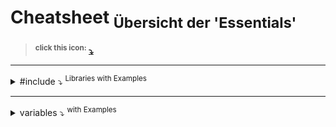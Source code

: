 <!-------------------------------------------------------- CHEAT SHEET -------------------------------------------------------->
# **Cheatsheet** <sub>Übersicht der 'Essentials'</sub>
> <sup>**click this icon:</sup> [⤵](https://github.com/IxI-Enki/IxI-Enki/blob/main/.dev/documents/%5BC%5D%20Cheat%20Sheet.md)**
---

<details> 
  <summary> #include ⤵ <sup>Libraries with Examples</sup> </summary>
   <!----------------------------------------------------------------------------------->
   <details><summary> stdio.h ⤵ <sup>Bibliothek stellt Funktionen für Ein- und Ausgabe (Input/Output) zur Verfügung</sup> </summary>
     
   ### **Input/Output:**
   - printf: Formatierte Ausgabe auf die Konsole  
   - scanf: Formatierte Eingabe von der Konsole  
   - getchar: Ein Zeichen von der Konsole einlesen  
   - putchar: Ein Zeichen auf die Konsole ausgeben  
   - puts: Eine Zeichenkette gefolgt von einem Zeilenumbruch ausgeben  
   - gets (veraltet und unsicher): Eine Zeichenkette von der Konsole einlesen  
   - fgets: Eine Zeichenkette von der Konsole einlesen (sicherer als gets)

   <sub><sup>
   ---
   </sup></sub>
   ### **Dateioperationen:**   
   - fopen: Eine Datei öffnen  
   - fclose: Eine Datei schließen  
   - fprintf: Formatierte Ausgabe in eine Datei  
   - fscanf: Formatierte Eingabe von einer Datei  
   - fgetc: Ein Zeichen aus einer Datei lesen  
   - fputc: Ein Zeichen in eine Datei schreiben  
   - fgets: Eine Zeichenkette aus einer Datei lesen  
   - fputs: Eine Zeichenkette in eine Datei schreiben  
   
   <sub><sup>
   ---
   </sup></sub>
   ### **Datei-Positionierung:**  
   - fseek: Die Position in einer Datei setzen  
   - ftell: Die aktuelle Position in einer Datei abrufen  
   - rewind: Die Position in eine Datei auf den Anfang setzen  
   
   <sub><sup>
   ---
   </sup></sub>
   ### **Eingabe/Ausgabe mit Zeichenketten:**  
   - sprintf: Formatierte Ausgabe in eine Zeichenkette  
   - sscanf: Formatierte Eingabe von einer Zeichenkette  

   <sub><sup>
   ---
   </sup></sub>
   ### **Fehlerbehandlung:**  
   - perror: Eine Fehlermeldung ausgeben, basierend auf der zuletzt aufgetretenen Fehlermeldung  
   - feof: Überprüfen, ob das Ende einer Datei erreicht wurde  
   - ferror: Überprüfen, ob ein Fehler beim Lesen/Schreiben aufgetreten ist  
   <sub><sup>
   ---
   </sup></sub>
   ### **Flushing:**  
   - fflush: Den Puffer (Buffer) für eine Datei leeren  

   <sub><sup>
   ---
   </sup></sub>
   ### **Standard-Datei-Zeiger:**  
   - stdin: Standard-Eingabe (Tastatur)  
   - stdout: Standard-Ausgabe (Bildschirm)  
   - stderr: Standard-Fehlerausgabe (Bildschirm)  

   <sub><sup>
   ---
   </sup></sub>
   *Dies ist keine vollständige Liste, aber sie enthält einige der grundlegenden Funktionen, die in der <stdio.h>-Bibliothek definiert sind. 
   Es ist wichtig zu beachten, dass einige Funktionen als veraltet gelten (wie gets) und aus Sicherheitsgründen vermieden werden sollten.
   Stattdessen sollten sicherere Alternativen wie fgets verwendet werden.*

   </details>
   
  <sub><sup>
  ---
  </sup></sub>
  <!----------------------------------------------------------------------------------->
  <details><summary> string.h ⤵ <sup>Bibliothekn zur string-Bearbeitung: </summary>

   ### **string:**
   - test
   - 

   
   </details>
</details>
    
<!--                        
//¯¯¯¯¯¯¯¯¯¯¯¯¯¯¯¯¯¯¯¯¯¯¯¯¯¯¯¯¯¯¯¯¯¯¯¯¯¯¯¯¯¯¯¯¯¯¯¯¯¯¯¯¯¯¯¯¯¯¯¯¯¯¯¯¯¯¯¯¯¯¯¯¯¯¯¯¯¯¯¯¯¯¯¯¯¯¯¯¯¯¯¯¯¯¯//  
#include <string.h>          //  String manipulation functions  
                             //  ->                 
//¯¯¯¯¯¯¯¯¯¯¯¯¯¯¯¯¯¯¯¯¯¯¯¯¯¯¯¯¯¯¯¯¯¯¯¯¯¯¯¯¯¯¯¯¯¯¯¯¯¯¯¯¯¯¯¯¯¯¯¯¯¯¯¯¯¯¯¯¯¯¯¯¯¯¯¯¯¯¯¯¯¯¯¯¯¯¯¯¯¯¯¯¯¯¯//  
#include <stdlib.h>          //  Standard Library functions:  
                             //  ->             malloc, free, rand, srand, exit,...  
//¯¯¯¯¯¯¯¯¯¯¯¯¯¯¯¯¯¯¯¯¯¯¯¯¯¯¯¯¯¯¯¯¯¯¯¯¯¯¯¯¯¯¯¯¯¯¯¯¯¯¯¯¯¯¯¯¯¯¯¯¯¯¯¯¯¯¯¯¯¯¯¯¯¯¯¯¯¯¯¯¯¯¯¯¯¯¯¯¯¯¯¯¯¯¯//  
#include <math.h>            //  Mathematical functions:  
                             //  ->             sqrt, pow, sin, cos, tan,...  
//¯¯¯¯¯¯¯¯¯¯¯¯¯¯¯¯¯¯¯¯¯¯¯¯¯¯¯¯¯¯¯¯¯¯¯¯¯¯¯¯¯¯¯¯¯¯¯¯¯¯¯¯¯¯¯¯¯¯¯¯¯¯¯¯¯¯¯¯¯¯¯¯¯¯¯¯¯¯¯¯¯¯¯¯¯¯¯¯¯¯¯¯¯¯¯//  
#include <ctype.h>           //  Character handling functions:  
                             //  ->             isalpha, isdigit, tolower, toupper,...  
//¯¯¯¯¯¯¯¯¯¯¯¯¯¯¯¯¯¯¯¯¯¯¯¯¯¯¯¯¯¯¯¯¯¯¯¯¯¯¯¯¯¯¯¯¯¯¯¯¯¯¯¯¯¯¯¯¯¯¯¯¯¯¯¯¯¯¯¯¯¯¯¯¯¯¯¯¯¯¯¯¯¯¯¯¯¯¯¯¯¯¯¯¯¯¯//  
#include <stdbool.h>         //  Boolean type and values:  
                             //  ->             true, false  
//¯¯¯¯¯¯¯¯¯¯¯¯¯¯¯¯¯¯¯¯¯¯¯¯¯¯¯¯¯¯¯¯¯¯¯¯¯¯¯¯¯¯¯¯¯¯¯¯¯¯¯¯¯¯¯¯¯¯¯¯¯¯¯¯¯¯¯¯¯¯¯¯¯¯¯¯¯¯¯¯¯¯¯¯¯¯¯¯¯¯¯¯¯¯¯//  
#include <stdint.h>          //  Standard integer types:  
                             //  ->             int8_t, uint16_t, int32_t,...  
//¯¯¯¯¯¯¯¯¯¯¯¯¯¯¯¯¯¯¯¯¯¯¯¯¯¯¯¯¯¯¯¯¯¯¯¯¯¯¯¯¯¯¯¯¯¯¯¯¯¯¯¯¯¯¯¯¯¯¯¯¯¯¯¯¯¯¯¯¯¯¯¯¯¯¯¯¯¯¯¯¯¯¯¯¯¯¯¯¯¯¯¯¯¯¯//  
#include <limits.h>          //  Implementation-defined constants:  
                             //  ->             INT_MAX, INT_MIN,...  
//¯¯¯¯¯¯¯¯¯¯¯¯¯¯¯¯¯¯¯¯¯¯¯¯¯¯¯¯¯¯¯¯¯¯¯¯¯¯¯¯¯¯¯¯¯¯¯¯¯¯¯¯¯¯¯¯¯¯¯¯¯¯¯¯¯¯¯¯¯¯¯¯¯¯¯¯¯¯¯¯¯¯¯¯¯¯¯¯¯¯¯¯¯¯¯//  
#include <float.h>           //  Implementation-defined constants for floating-point types:  
                             //  ->             FLT_MAX, FLT_MIN,...  
//¯¯¯¯¯¯¯¯¯¯¯¯¯¯¯¯¯¯¯¯¯¯¯¯¯¯¯¯¯¯¯¯¯¯¯¯¯¯¯¯¯¯¯¯¯¯¯¯¯¯¯¯¯¯¯¯¯¯¯¯¯¯¯¯¯¯¯¯¯¯¯¯¯¯¯¯¯¯¯¯¯¯¯¯¯¯¯¯¯¯¯¯¯¯¯//  
#include <assert.h>          //  Diagnostics:  
                             //  ->             assert  
//¯¯¯¯¯¯¯¯¯¯¯¯¯¯¯¯¯¯¯¯¯¯¯¯¯¯¯¯¯¯¯¯¯¯¯¯¯¯¯¯¯¯¯¯¯¯¯¯¯¯¯¯¯¯¯¯¯¯¯¯¯¯¯¯¯¯¯¯¯¯¯¯¯¯¯¯¯¯¯¯¯¯¯¯¯¯¯¯¯¯¯¯¯¯¯//  
#include <errno.h>           //  Error reporting:  
                             //  ->             errno  
//¯¯¯¯¯¯¯¯¯¯¯¯¯¯¯¯¯¯¯¯¯¯¯¯¯¯¯¯¯¯¯¯¯¯¯¯¯¯¯¯¯¯¯¯¯¯¯¯¯¯¯¯¯¯¯¯¯¯¯¯¯¯¯¯¯¯¯¯¯¯¯¯¯¯¯¯¯¯¯¯¯¯¯¯¯¯¯¯¯¯¯¯¯¯¯//  
#include <time.h>            //  Time and date functions:   
                             //  ->             time, localtime, strftime,...  
//¯¯¯¯¯¯¯¯¯¯¯¯¯¯¯¯¯¯¯¯¯¯¯¯¯¯¯¯¯¯¯¯¯¯¯¯¯¯¯¯¯¯¯¯¯¯¯¯¯¯¯¯¯¯¯¯¯¯¯¯¯¯¯¯¯¯¯¯¯¯¯¯¯¯¯¯¯¯¯¯¯¯¯¯¯¯¯¯¯¯¯¯¯¯¯//  
#include <stdarg.h>          //  Variable arguments:  
                             //  ->             va_start, va_arg, va_end,...  
//¯¯¯¯¯¯¯¯¯¯¯¯¯¯¯¯¯¯¯¯¯¯¯¯¯¯¯¯¯¯¯¯¯¯¯¯¯¯¯¯¯¯¯¯¯¯¯¯¯¯¯¯¯¯¯¯¯¯¯¯¯¯¯¯¯¯¯¯¯¯¯¯¯¯¯¯¯¯¯¯¯¯¯¯¯¯¯¯¯¯¯¯¯¯¯//  
#include <stddef.h>          //  Standard definitions:  
                             //  ->             NULL  
//¯¯¯¯¯¯¯¯¯¯¯¯¯¯¯¯¯¯¯¯¯¯¯¯¯¯¯¯¯¯¯¯¯¯¯¯¯¯¯¯¯¯¯¯¯¯¯¯¯¯¯¯¯¯¯¯¯¯¯¯¯¯¯¯¯¯¯¯¯¯¯¯¯¯¯¯¯¯¯¯¯¯¯¯¯¯¯¯¯¯¯¯¯¯¯//  
#include <signal.h>          //  Signal handling:  
                             //  ->             signal  
//¯¯¯¯¯¯¯¯¯¯¯¯¯¯¯¯¯¯¯¯¯¯¯¯¯¯¯¯¯¯¯¯¯¯¯¯¯¯¯¯¯¯¯¯¯¯¯¯¯¯¯¯¯¯¯¯¯¯¯¯¯¯¯¯¯¯¯¯¯¯¯¯¯¯¯¯¯¯¯¯¯¯¯¯¯¯¯¯¯¯¯¯¯¯¯//  
#include <setjmp.h>          //  Non-local jumps:  
                             //  ->             setjmp, longjmp  
//¯¯¯¯¯¯¯¯¯¯¯¯¯¯¯¯¯¯¯¯¯¯¯¯¯¯¯¯¯¯¯¯¯¯¯¯¯¯¯¯¯¯¯¯¯¯¯¯¯¯¯¯¯¯¯¯¯¯¯¯¯¯¯¯¯¯¯¯¯¯¯¯¯¯¯¯¯¯¯¯¯¯¯¯¯¯¯¯¯¯¯¯¯¯¯//  
#include <locale.h>          //  Localization:  
                             //  ->             setlocale  
//¯¯¯¯¯¯¯¯¯¯¯¯¯¯¯¯¯¯¯¯¯¯¯¯¯¯¯¯¯¯¯¯¯¯¯¯¯¯¯¯¯¯¯¯¯¯¯¯¯¯¯¯¯¯¯¯¯¯¯¯¯¯¯¯¯¯¯¯¯¯¯¯¯¯¯¯¯¯¯¯¯¯¯¯¯¯¯¯¯¯¯¯¯¯¯//  
#include <wchar.h>           //  Wide character functions:  
                             //  ->             wprintf, wscanf, wcslen,...  
//¯¯¯¯¯¯¯¯¯¯¯¯¯¯¯¯¯¯¯¯¯¯¯¯¯¯¯¯¯¯¯¯¯¯¯¯¯¯¯¯¯¯¯¯¯¯¯¯¯¯¯¯¯¯¯¯¯¯¯¯¯¯¯¯¯¯¯¯¯¯¯¯¯¯¯¯¯¯¯¯¯¯¯¯¯¯¯¯¯¯¯¯¯¯¯//  
#include <wctype.h>          //  Wide character classification and mapping functions:  
                             //  ->             iswalpha, towlower, towupper,...  
//¯¯¯¯¯¯¯¯¯¯¯¯¯¯¯¯¯¯¯¯¯¯¯¯¯¯¯¯¯¯¯¯¯¯¯¯¯¯¯¯¯¯¯¯¯¯¯¯¯¯¯¯¯¯¯¯¯¯¯¯¯¯¯¯¯¯¯¯¯¯¯¯¯¯¯¯¯¯¯¯¯¯¯¯¯¯¯¯¯¯¯¯¯¯¯//  
#include <fenv.h>            //  Floating-point environment:  
                             //  ->             feclearexcept, fegetround, feraiseexcept,...  
//¯¯¯¯¯¯¯¯¯¯¯¯¯¯¯¯¯¯¯¯¯¯¯¯¯¯¯¯¯¯¯¯¯¯¯¯¯¯¯¯¯¯¯¯¯¯¯¯¯¯¯¯¯¯¯¯¯¯¯¯¯¯¯¯¯¯¯¯¯¯¯¯¯¯¯¯¯¯¯¯¯¯¯¯¯¯¯¯¯¯¯¯¯¯¯//  
#include <inttypes.h>        //  Format conversion of integer types:  
                             //  ->             PRId32, PRIu64, SCNd16, SCNu8,...  
//¯¯¯¯¯¯¯¯¯¯¯¯¯¯¯¯¯¯¯¯¯¯¯¯¯¯¯¯¯¯¯¯¯¯¯¯¯¯¯¯¯¯¯¯¯¯¯¯¯¯¯¯¯¯¯¯¯¯¯¯¯¯¯¯¯¯¯¯¯¯¯¯¯¯¯¯¯¯¯¯¯¯¯¯¯¯¯¯¯¯¯¯¯¯¯//  
#include <iso646.h>          //  Alternative operator spellings:  
                             //  ->             and, or, not,...  
//¯¯¯¯¯¯¯¯¯¯¯¯¯¯¯¯¯¯¯¯¯¯¯¯¯¯¯¯¯¯¯¯¯¯¯¯¯¯¯¯¯¯¯¯¯¯¯¯¯¯¯¯¯¯¯¯¯¯¯¯¯¯¯¯¯¯¯¯¯¯¯¯¯¯¯¯¯¯¯¯¯¯¯¯¯¯¯¯¯¯¯¯¯¯¯//  
#include <stdalign.h>        //  Alignments:  
                             //  ->             alignas, alignof  
//¯¯¯¯¯¯¯¯¯¯¯¯¯¯¯¯¯¯¯¯¯¯¯¯¯¯¯¯¯¯¯¯¯¯¯¯¯¯¯¯¯¯¯¯¯¯¯¯¯¯¯¯¯¯¯¯¯¯¯¯¯¯¯¯¯¯¯¯¯¯¯¯¯¯¯¯¯¯¯¯¯¯¯¯¯¯¯¯¯¯¯¯¯¯¯//  
#include <stdatomic.h>       //  Atomic types:  
                             //  ->        atomic_flag, atomic_init, atomic_load, atomic_store,...  
//¯¯¯¯¯¯¯¯¯¯¯¯¯¯¯¯¯¯¯¯¯¯¯¯¯¯¯¯¯¯¯¯¯¯¯¯¯¯¯¯¯¯¯¯¯¯¯¯¯¯¯¯¯¯¯¯¯¯¯¯¯¯¯¯¯¯¯¯¯¯¯¯¯¯¯¯¯¯¯¯¯¯¯¯¯¯¯¯¯¯¯¯¯¯¯//  
#include <stdnoreturn.h>     //  No return function declaration:  
                             //  ->             noreturn  
//¯¯¯¯¯¯¯¯¯¯¯¯¯¯¯¯¯¯¯¯¯¯¯¯¯¯¯¯¯¯¯¯¯¯¯¯¯¯¯¯¯¯¯¯¯¯¯¯¯¯¯¯¯¯¯¯¯¯¯¯¯¯¯¯¯¯¯¯¯¯¯¯¯¯¯¯¯¯¯¯¯¯¯¯¯¯¯¯¯¯¯¯¯¯¯//  
#include <uchar.h>           //  UTF-16 and UTF-32 character utilities:  
                             //  ->             char16_t, char32_t, u16string, u32string,...  
//¯¯¯¯¯¯¯¯¯¯¯¯¯¯¯¯¯¯¯¯¯¯¯¯¯¯¯¯¯¯¯¯¯¯¯¯¯¯¯¯¯¯¯¯¯¯¯¯¯¯¯¯¯¯¯¯¯¯¯¯¯¯¯¯¯¯¯¯¯¯¯¯¯¯¯¯¯¯¯¯¯¯¯¯¯¯¯¯¯¯¯¯¯¯¯//  
#include <tgmath.h>          //  Type-generic math:  
                             //  ->             cabs, carg, cimag, creal,...  
//¯¯¯¯¯¯¯¯¯¯¯¯¯¯¯¯¯¯¯¯¯¯¯¯¯¯¯¯¯¯¯¯¯¯¯¯¯¯¯¯¯¯¯¯¯¯¯¯¯¯¯¯¯¯¯¯¯¯¯¯¯¯¯¯¯¯¯¯¯¯¯¯¯¯¯¯¯¯¯¯¯¯¯¯¯¯¯¯¯¯¯¯¯¯¯//  
#include <complex.h>         //  Complex arithmetic:  
                             //  ->             cabs, carg, cimag, creal, cexp, clog, cpow,...  
//¯¯¯¯¯¯¯¯¯¯¯¯¯¯¯¯¯¯¯¯¯¯¯¯¯¯¯¯¯¯¯¯¯¯¯¯¯¯¯¯¯¯¯¯¯¯¯¯¯¯¯¯¯¯¯¯¯¯¯¯¯¯¯¯¯¯¯¯¯¯¯¯¯¯¯¯¯¯¯¯¯¯¯¯¯¯¯¯¯¯¯¯¯¯¯//  
  -->
</details>


  ---

<details>
  <summary> variables ⤵ <sup>with Examples</sup> </summary>
    
- Ganzzahlige Typen  
    - **int** integerVariable = 42;  
      >  4-Byte-Ganzzahl (-2,147,483,648 bis 2,147,483,647)  
    - **short** shortVariable = 10;  
      >  2-Byte-Ganzzahl (-32,768 bis 32,767)  
    - **long** longVariable = 1234567890;  
      >  Mindestens 4-Byte-Ganzzahl (-2,147,483,648 bis 2,147,483,647)  
    - **long long** longLongVariable = 1234567890123456789LL;  
      >  Mindestens 8-Byte-Ganzzahl (-9,223,372,036,854,775,808 bis 9,223,372,036,854,775,807)  

- Gleitkommazahlen  
    - **float** floatVariable = 3.14f;
      >  4-Byte-Gleitkommazahl (1.2E-38 bis 3.4E+38 mit sechs Dezimalstellen Genauigkeit)  
    - **double** doubleVariable = 3.14159265359;  
      >  8-Byte-Gleitkommazahl (2.3E-308 bis 1.7E+308 mit 15 Dezimalstellen Genauigkeit)  

- Zeichen  
    - **char** charVariable = 'A';  
      > Einzelnes Zeichen (im Allgemeinen -128 bis 127 oder 0 bis 255, je nach Vorzeichen)  

- Vorzeichenlose Ganzzahlen  
    - **unsigned int** unsignedIntVariable = 100; 
      >  Vorzeichenlose 4-Byte-Ganzzahl (0 bis 4,294,967,295)  
    - **unsigned short** unsignedShortVariable = 200; 
      >  Vorzeichenlose 2-Byte-Ganzzahl (0 bis 65,535)  
    - **unsigned long** unsignedLongVariable = 300; 
      >  Mindestens 4-Byte vorzeichenlose Ganzzahl (0 bis 4,294,967,295)  
    - **unsigned long long** unsignedLongLongVariable = 400; 
      >  Mindestens 8-Byte vorzeichenlose Ganzzahl (0 bis 18,446,744,073,709,551,615)  

- Boolescher Typ  
    - **_Bool** boolVariable = 1;  
      >  Wahr (true) oder falsch (false)  

- Void-Typ (wird oft für Funktionen ohne Rückgabewert verwendet)  
    - **void** voidPointer;  
  
</details>


<!--  

<sub><sup>
---
</sup></sub>

